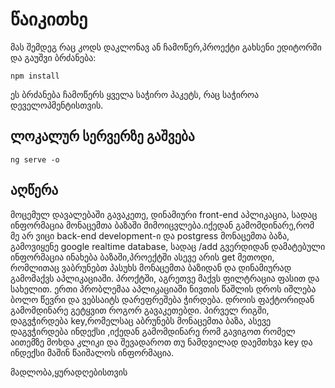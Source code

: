 # წაიკითხე

მას შემდეგ რაც კოდს დაკლონავ ან ჩამოწერ,პროექტი გახსენი ედიტორში და გაუშვი ბრძანება:
```
npm install
```
ეს ბრძანება ჩამოწერს ყველა საჭირო პაკეტს, რაც საჭიროა დეველოპმენტისთვის.


## ლოკალურ სერვერზე გაშვება
```
ng serve -o
```

## აღწერა
მოცემულ დავალებაში გავაკეთე, დინამიური front-end აპლიკაცია, სადაც ინფორმაცია მონაცემთა ბაზაში მიმოიცვლება.იქედან გამომდინარე,რომ მე არ ვიცი back-end development-ი და postgress მონაცემთა ბაზა, გამოვიყენე google realtime database, სადაც /add გვერდიდან დამატებული ინფორმაცია ინახება ბაზაში,პროექტში ასევე არის get მეთოდი, რომლითაც ვაბრუნებთ პასუხს მონაცემთა ბაზიდან და დინამიურად გამომაქვს აპლიკაციაში. პროქტში, აგრეთვე მაქვს ფილტრაცია ფასით და სახელით. ერთი პრობლემაა აპლიკაციაში ნივთის წაშლის დროს იშლება ბოლო წევრი და ვებსაიტს დარეფრეშება ჭირდება. დროის ფაქტორიდან გამომდინარე გეტყვით როგორ გავაკეთებდი. პირველ რიგში, დაგვჭირდება key,რომელსაც აბრუნებს მონაცემთა ბაზა, ასევე დაგვჭირდება ინდექსი ,იქედან გამომდინარე რომ გავიგოთ რომელ აითემზე მოხდა კლიკი და შევადაროთ თუ ნამდვილად დაემთხვა key და ინდექსი მაშინ წაიშალოს ინფორმაცია.

მადლობა,ყურადღებისთვის
